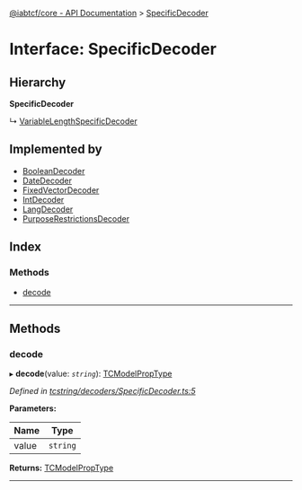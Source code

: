 [@iabtcf/core - API Documentation](../README.md) > [SpecificDecoder](../interfaces/specificdecoder.md)

# Interface: SpecificDecoder

## Hierarchy

**SpecificDecoder**

↳  [VariableLengthSpecificDecoder](variablelengthspecificdecoder.md)

## Implemented by

* [BooleanDecoder](../classes/booleandecoder.md)
* [DateDecoder](../classes/datedecoder.md)
* [FixedVectorDecoder](../classes/fixedvectordecoder.md)
* [IntDecoder](../classes/intdecoder.md)
* [LangDecoder](../classes/langdecoder.md)
* [PurposeRestrictionsDecoder](../classes/purposerestrictionsdecoder.md)

## Index

### Methods

* [decode](specificdecoder.md#decode)

---

## Methods

<a id="decode"></a>

###  decode

▸ **decode**(value: *`string`*): [TCModelPropType](../#tcmodelproptype)

*Defined in [tcstring/decoders/SpecificDecoder.ts:5](https://github.com/chrispaterson/iabtcf-es/blob/90d8169/modules/core/src/tcstring/decoders/SpecificDecoder.ts#L5)*

**Parameters:**

| Name | Type |
| ------ | ------ |
| value | `string` |

**Returns:** [TCModelPropType](../#tcmodelproptype)

___

